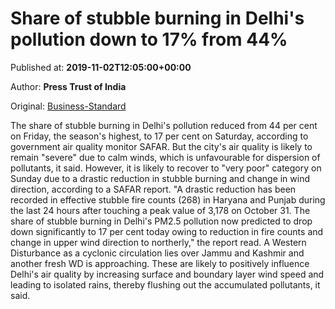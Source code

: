 
# Share of stubble burning in Delhi's pollution down to 17% from 44%

Published at: **2019-11-02T12:05:00+00:00**

Author: **Press Trust of India**

Original: [Business-Standard](https://www.business-standard.com/article/pti-stories/share-of-stubble-burning-in-delhi-s-pollution-down-to-17-pc-from-44-pc-119110200625_1.html)

The share of stubble burning in Delhi's pollution reduced from 44 per cent on Friday, the season's highest, to 17 per cent on Saturday, according to government air quality monitor SAFAR.
But the city's air quality is likely to remain "severe" due to calm winds, which is unfavourable for dispersion of pollutants, it said.
However, it is likely to recover to "very poor" category on Sunday due to a drastic reduction in stubble burning and change in wind direction, according to a SAFAR report.
"A drastic reduction has been recorded in effective stubble fire counts (268) in Haryana and Punjab during the last 24 hours after touching a peak value of 3,178 on October 31. The share of stubble burning in Delhi's PM2.5 pollution now predicted to drop down significantly to 17 per cent today owing to reduction in fire counts and change in upper wind direction to northerly," the report read.
A Western Disturbance as a cyclonic circulation lies over Jammu and Kashmir and another fresh WD is approaching. These are likely to positively influence Delhi's air quality by increasing surface and boundary layer wind speed and leading to isolated rains, thereby flushing out the accumulated pollutants, it said.
